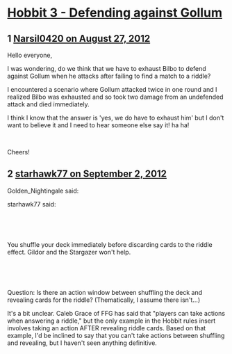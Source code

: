 # [Hobbit 3 - Defending against Gollum](https://community.fantasyflightgames.com/topic/69995-hobbit-3-defending-against-gollum/)

## 1 [Narsil0420 on August 27, 2012](https://community.fantasyflightgames.com/topic/69995-hobbit-3-defending-against-gollum/?do=findComment&comment=682982)

Hello everyone,

I was wondering, do we think that we have to exhaust Bilbo to defend against Gollum when he attacks after failing to find a match to a riddle?

I encountered a scenario where Gollum attacked twice in one round and I realized Bilbo was exhausted and so took two damage from an undefended attack and died immediately.

I think I know that the answer is 'yes, we do have to exhaust him' but I don't want to believe it and I need to hear someone else say it! ha ha!

 

Cheers!

## 2 [starhawk77 on September 2, 2012](https://community.fantasyflightgames.com/topic/69995-hobbit-3-defending-against-gollum/?do=findComment&comment=686678)

Golden_Nightingale said:

starhawk77 said:

 

 

You shuffle your deck immediately before discarding cards to the riddle effect. Gildor and the Stargazer won't help.

 

 

Question: Is there an action window between shuffling the deck and revealing cards for the riddle? (Thematically, I assume there isn't…)



It's a bit unclear. Caleb Grace of FFG has said that "players can take actions when answering a riddle," but the only example in the Hobbit rules insert involves taking an action AFTER revealing riddle cards. Based on that example, I'd be inclined to say that you can't take actions between shuffling and revealing, but I haven't seen anything definitive. 

